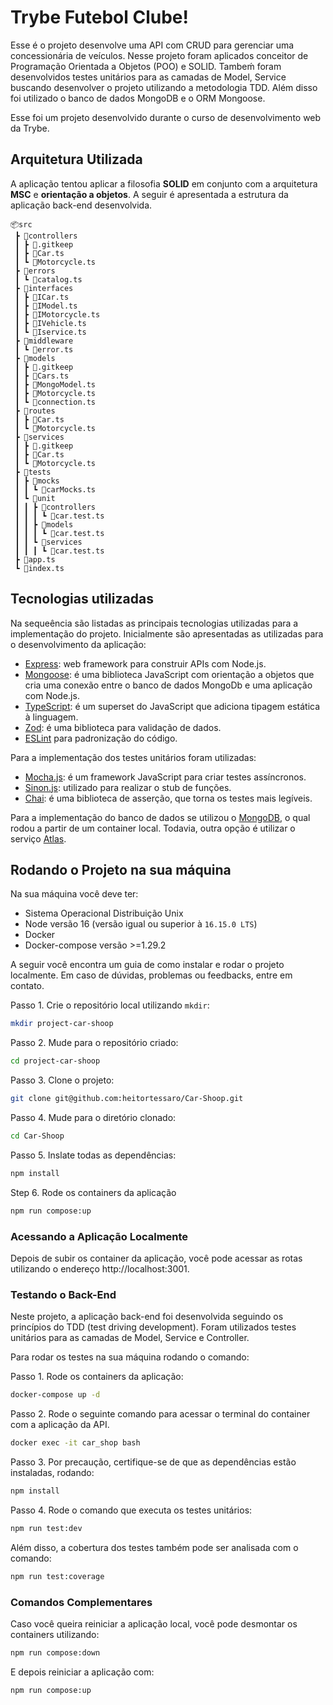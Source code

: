 # Trybe Futebol Clube!

Esse é o projeto desenvolve uma API com CRUD para gerenciar uma concessionária de veículos. Nesse projeto foram aplicados conceitor de Programação Orientada a Objetos (POO) e SOLID. Tambeḿ foram desenvolvidos testes unitários para as camadas de Model, Service buscando desenvolver o projeto utilizando a metodologia TDD. Além disso foi utilizado o banco de dados MongoDB e o ORM Mongoose.

Esse foi um projeto desenvolvido durante o curso de desenvolvimento web da Trybe.

## Arquitetura Utilizada

A aplicação tentou aplicar a filosofia **SOLID** em conjunto com a arquitetura **MSC** e **orientação a objetos**. A seguir é apresentada a estrutura da aplicação back-end desenvolvida.

```
📦src
 ┣ 📂controllers
 ┃ ┣ 📜.gitkeep
 ┃ ┣ 📜Car.ts
 ┃ ┗ 📜Motorcycle.ts
 ┣ 📂errors
 ┃ ┗ 📜catalog.ts
 ┣ 📂interfaces
 ┃ ┣ 📜ICar.ts
 ┃ ┣ 📜IModel.ts
 ┃ ┣ 📜IMotorcycle.ts
 ┃ ┣ 📜IVehicle.ts
 ┃ ┗ 📜Iservice.ts
 ┣ 📂middleware
 ┃ ┗ 📜error.ts
 ┣ 📂models
 ┃ ┣ 📜.gitkeep
 ┃ ┣ 📜Cars.ts
 ┃ ┣ 📜MongoModel.ts
 ┃ ┣ 📜Motorcycle.ts
 ┃ ┗ 📜connection.ts
 ┣ 📂routes
 ┃ ┣ 📜Car.ts
 ┃ ┗ 📜Motorcycle.ts
 ┣ 📂services
 ┃ ┣ 📜.gitkeep
 ┃ ┣ 📜Car.ts
 ┃ ┗ 📜Motorcycle.ts
 ┣ 📂tests
 ┃ ┣ 📂mocks
 ┃ ┃ ┗ 📜carMocks.ts
 ┃ ┗ 📂unit
 ┃ ┃ ┣ 📂controllers
 ┃ ┃ ┃ ┗ 📜car.test.ts
 ┃ ┃ ┣ 📂models
 ┃ ┃ ┃ ┗ 📜car.test.ts
 ┃ ┃ ┗ 📂services
 ┃ ┃ ┃ ┗ 📜car.test.ts
 ┣ 📜app.ts
 ┗ 📜index.ts
```

## Tecnologias utilizadas

Na sequeência são listadas as principais tecnologias utilizadas para a implementação do projeto. Inicialmente são apresentadas as utilizadas para o desenvolvimento da aplicação:

- [Express](https://expressjs.com/): web framework para construir APIs com Node.js.
- [Mongoose](https://mongoosejs.com): é uma biblioteca JavaScript com orientação a objetos que cria uma conexão entre o banco de dados MongoDb e uma aplicação com Node.js.
- [TypeScript](https://www.typescriptlang.org): é um superset do JavaScript que adiciona tipagem estática à linguagem.
- [Zod](https://www.npmjs.com/package/zod): é uma biblioteca para validação de dados.
- [ESLint](https://eslint.org/) para padronização do código.

Para a implementação dos testes unitários foram utilizadas:

- [Mocha.js](https://mochajs.org/): é um framework JavaScript para criar testes assíncronos.
- [Sinon.js](https://sinonjs.org/): utilizado para realizar o stub de funções.
- [Chai](https://www.chaijs.com/): é uma biblioteca de asserção, que torna os testes mais legíveis.

Para a implementação do banco de dados se utilizou o [MongoDB](https://www.mongodb.com/), o qual rodou a partir de um container local. Todavia, outra opção é utilizar o serviço [Atlas](https://www.mongodb.com/atlas).

## Rodando o Projeto na sua máquina

Na sua máquina você deve ter:

- Sistema Operacional Distribuição Unix
- Node versão 16 (versão igual ou superior à `16.15.0 LTS`)
- Docker
- Docker-compose versão >=1.29.2

A seguir você encontra um guia de como instalar e rodar o projeto localmente. Em caso de dúvidas, problemas ou feedbacks, entre em contato.

Passo 1. Crie o repositório local utilizando `mkdir`:

```bash
mkdir project-car-shoop
```

Passo 2. Mude para o repositório criado:

```bash
cd project-car-shoop
```

Passo 3. Clone o projeto:

```bash
git clone git@github.com:heitortessaro/Car-Shoop.git
```

Passo 4. Mude para o diretório clonado:

```bash
cd Car-Shoop
```

Passo 5. Inslate todas as dependências:

```bash
npm install
```

Step 6. Rode os containers da aplicação

```bash
npm run compose:up
```

### Acessando a Aplicação Localmente

Depois de subir os container da aplicação, você pode acessar as rotas utilizando o endereço http://localhost:3001.

### Testando o Back-End

Neste projeto, a aplicação back-end foi desenvolvida seguindo os princípios do TDD (test driving development). Foram utilizados testes unitários para as camadas de Model, Service e Controller.

Para rodar os testes na sua máquina rodando o comando:

Passo 1. Rode os containers da aplicação:

```bash
docker-compose up -d
```

Passo 2. Rode o seguinte comando para acessar o terminal do container com a aplicação da API.

```bash
docker exec -it car_shop bash
```

Passo 3. Por precaução, certifique-se de que as dependências estão instaladas, rodando:

```bash
npm install
```

Passo 4. Rode o comando que executa os testes unitários:

```bash
npm run test:dev
```

Além disso, a cobertura dos testes também pode ser analisada com o comando:

```bash
npm run test:coverage
```

### Comandos Complementares

Caso você queira reiniciar a aplicação local, você pode desmontar os containers utilizando:

```bash
npm run compose:down
```

E depois reiniciar a aplicação com:

```bash
npm run compose:up
```
